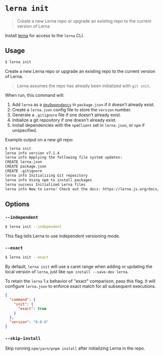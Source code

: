 # `lerna init`

> Create a new Lerna repo or upgrade an existing repo to the current version of Lerna

Install [lerna](https://www.npmjs.com/package/lerna) for access to the `lerna` CLI.

## Usage

```sh
$ lerna init
```

Create a new Lerna repo or upgrade an existing repo to the current version of Lerna.

> Lerna assumes the repo has already been initialized with `git init`.

When run, this command will:

1. Add `lerna` as a [`devDependency`](https://docs.npmjs.com/files/package.json#devdependencies) in `package.json` if it doesn't already exist.
2. Create a `lerna.json` config file to store the `version` number.
3. Generate a `.gitignore` file if one doesn't already exist.
4. Initialize a git repository if one doesn't already exist.
5. Install dependencies with the `npmClient` set in `lerna.json`, or `npm` if unspecified.

Example output on a new git repo:

```sh
$ lerna init
lerna info version v7.1.4
lerna info Applying the following file system updates:
CREATE lerna.json
CREATE package.json
CREATE .gitignore
lerna info Initializing Git repository
lerna info Using npm to install packages
lerna success Initialized Lerna files
lerna info New to Lerna? Check out the docs: https://lerna.js.org/docs/getting-started
```

## Options

### `--independent`

```sh
$ lerna init --independent
```

This flag tells Lerna to use independent versioning mode.

### `--exact`

```sh
$ lerna init --exact
```

By default, `lerna init` will use a caret range when adding or updating
the local version of `lerna`, just like `npm install --save-dev lerna`.

To retain the `lerna` 1.x behavior of "exact" comparison, pass this flag.
It will configure `lerna.json` to enforce exact match for all subsequent executions.

```json
{
  "command": {
    "init": {
      "exact": true
    }
  },
  "version": "0.0.0"
}
```

### `--skip-install`

Skip running `npm/yarn/pnpm install` after initializing Lerna in the repo.
